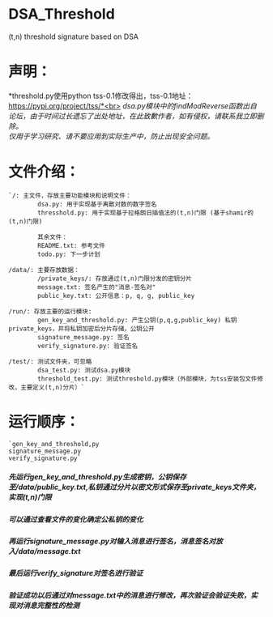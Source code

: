 # DSA_Threshold
(t,n) threshold signature based on DSA

# 声明：
*threshold.py使用python tss-0.1修改得出，tss-0.1地址：https://pypi.org/project/tss/*<br>
*dsa.py模块中的findModReverse函数出自论坛，由于时间过长遗忘了出处地址，在此致歉作者，如有侵权，请联系我立即删除。*<br>
*仅用于学习研究、请不要应用到实际生产中，防止出现安全问题。*<br>

# 文件介绍：
    `/: 主文件，存放主要功能模块和说明文件：
            dsa.py: 用于实现基于离散对数的数字签名
            thresshold.py: 用于实现基于拉格朗日插值法的(t,n)门限 (基于shamir的(t,n)门限)

            其余文件：
            README.txt: 参考文件
            todo.py: 下一步计划

    /data/: 主要存放数据：
            /private_keys/: 存放通过(t,n)门限分发的密钥分片
            message.txt: 签名产生的"消息-签名对"
            public_key.txt: 公开信息：p, q, g, public_key

    /run/: 存放主要的运行模块:
            gen_key_and_threshold.py: 产生公钥(p,q,g,public_key) 私钥private_keys，并将私钥加密后分片存储，公钥公开
            signature_message.py: 签名
            verify_signature.py: 验证签名

    /test/: 测试文件夹，可忽略
            dsa_test.py: 测试dsa.py模块
            threshold_test.py: 测试threshold.py模块（外部模块，为tss安装包文件修改，主要定义(t,n)分片）`


# 运行顺序：
    `gen_key_and_threshold,py
    signature_message.py
    verify_signature.py`

##### 先运行gen_key_and_threshold.py生成密钥，公钥保存至/data/public_key.txt,私钥通过分片以密文形式保存至private_keys文件夹，实现(t,n)门限

##### 可以通过查看文件的变化确定公私钥的变化

##### 再运行signature_message.py对输入消息进行签名，消息签名对放入/data/message.txt

##### 最后运行verify_signature对签名进行验证
##### 验证成功以后通过对message.txt中的消息进行修改，再次验证会验证失败，实现对消息完整性的检测
